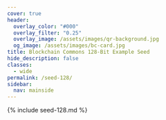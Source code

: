 ```yaml
---
cover: true
header:
  overlay_color: "#000"
  overlay_filter: "0.25"
  overlay_image: /assets/images/qr-background.jpg
  og_image: /assets/images/bc-card.jpg
title: Blockchain Commons 128-Bit Example Seed
hide_description: false
classes:
  - wide
permalink: /seed-128/
sidebar:
  nav: mainside
---
```


{% include seed-128.md %}   
